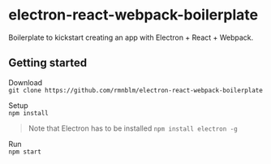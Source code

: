 # electron-react-webpack-boilerplate
Boilerplate to kickstart creating an app with Electron + React + Webpack.

## Getting started
Download  
`git clone https://github.com/rmnblm/electron-react-webpack-boilerplate`

Setup  
`npm install`  

> Note that Electron has to be installed `npm install electron -g`

Run  
`npm start`
